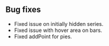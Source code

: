## Bug fixes 
- Fixed issue on initially hidden series.
- Fixed issue with hover area on bars.
- Fixed addPoint for pies.